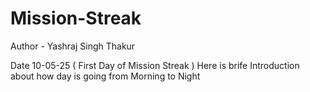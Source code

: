 # Mission-Streak
Author - Yashraj Singh Thakur 

Date 10-05-25 ( First Day of Mission Streak )
Here is brife Introduction about how day is going 
from  Morning to Night 
